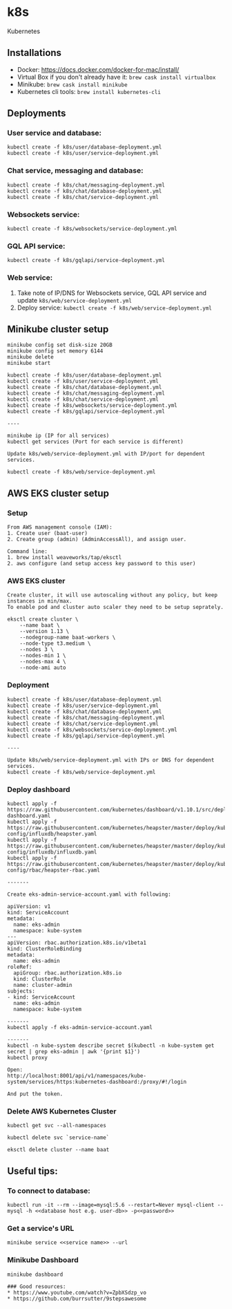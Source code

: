 # k8s
Kubernetes

## Installations
* Docker: https://docs.docker.com/docker-for-mac/install/
* Virtual Box if you don't already have it: `brew cask install virtualbox`
* Minikube: `brew cask install minikube`
* Kubernetes cli tools: `brew install kubernetes-cli`


## Deployments

### User service and database:
```
kubectl create -f k8s/user/database-deployment.yml
kubectl create -f k8s/user/service-deployment.yml
```

### Chat service, messaging and database:
```
kubectl create -f k8s/chat/messaging-deployment.yml
kubectl create -f k8s/chat/database-deployment.yml
kubectl create -f k8s/chat/service-deployment.yml
```

### Websockets service:
```
kubectl create -f k8s/websockets/service-deployment.yml
```

### GQL API service:
```
kubectl create -f k8s/gqlapi/service-deployment.yml
```  

### Web service:
1. Take note of IP/DNS for Websockets service, GQL API service and update `k8s/web/service-deployment.yml`
2. Deploy service: `kubectl create -f k8s/web/service-deployment.yml`  


## Minikube cluster setup

```
minikube config set disk-size 20GB
minikube config set memory 6144
minikube delete
minikube start

kubectl create -f k8s/user/database-deployment.yml
kubectl create -f k8s/user/service-deployment.yml
kubectl create -f k8s/chat/database-deployment.yml
kubectl create -f k8s/chat/messaging-deployment.yml
kubectl create -f k8s/chat/service-deployment.yml
kubectl create -f k8s/websockets/service-deployment.yml
kubectl create -f k8s/gqlapi/service-deployment.yml

----

minikube ip (IP for all services)
kubectl get services (Port for each service is different)

Update k8s/web/service-deployment.yml with IP/port for dependent services.

kubectl create -f k8s/web/service-deployment.yml
```

## AWS EKS cluster setup

### Setup

```
From AWS management console (IAM):
1. Create user (baat-user)
2. Create group (admin) (AdminAccessAll), and assign user.

Command line:
1. brew install weaveworks/tap/eksctl
2. aws configure (and setup access key password to this user)
```

### AWS EKS cluster
```
Create cluster, it will use autoscaling without any policy, but keep instances in min/max.
To enable pod and cluster auto scaler they need to be setup seprately.

eksctl create cluster \
    --name baat \
    --version 1.13 \
    --nodegroup-name baat-workers \
    --node-type t3.medium \
    --nodes 3 \
    --nodes-min 1 \
    --nodes-max 4 \
    --node-ami auto
```

### Deployment

```
kubectl create -f k8s/user/database-deployment.yml
kubectl create -f k8s/user/service-deployment.yml
kubectl create -f k8s/chat/database-deployment.yml
kubectl create -f k8s/chat/messaging-deployment.yml
kubectl create -f k8s/chat/service-deployment.yml
kubectl create -f k8s/websockets/service-deployment.yml
kubectl create -f k8s/gqlapi/service-deployment.yml

----

Update k8s/web/service-deployment.yml with IPs or DNS for dependent services.
kubectl create -f k8s/web/service-deployment.yml
```

### Deploy dashboard
```
kubectl apply -f https://raw.githubusercontent.com/kubernetes/dashboard/v1.10.1/src/deploy/recommended/kubernetes-dashboard.yaml
kubectl apply -f https://raw.githubusercontent.com/kubernetes/heapster/master/deploy/kube-config/influxdb/heapster.yaml
kubectl apply -f https://raw.githubusercontent.com/kubernetes/heapster/master/deploy/kube-config/influxdb/influxdb.yaml
kubectl apply -f https://raw.githubusercontent.com/kubernetes/heapster/master/deploy/kube-config/rbac/heapster-rbac.yaml

-------

Create eks-admin-service-account.yaml with following:

apiVersion: v1
kind: ServiceAccount
metadata:
  name: eks-admin
  namespace: kube-system
---
apiVersion: rbac.authorization.k8s.io/v1beta1
kind: ClusterRoleBinding
metadata:
  name: eks-admin
roleRef:
  apiGroup: rbac.authorization.k8s.io
  kind: ClusterRole
  name: cluster-admin
subjects:
- kind: ServiceAccount
  name: eks-admin
  namespace: kube-system

-------
kubectl apply -f eks-admin-service-account.yaml

-------
kubectl -n kube-system describe secret $(kubectl -n kube-system get secret | grep eks-admin | awk '{print $1}')
kubectl proxy

Open:
http://localhost:8001/api/v1/namespaces/kube-system/services/https:kubernetes-dashboard:/proxy/#!/login

And put the token.
```

### Delete AWS Kubernetes Cluster
```
kubectl get svc --all-namespaces

kubectl delete svc `service-name`

eksctl delete cluster --name baat

```

## Useful tips:

### To connect to database:
```
kubectl run -it --rm --image=mysql:5.6 --restart=Never mysql-client -- mysql -h <<database host e.g. user-db>> -p<<password>>
```

### Get a service's URL
```
minikube service <<service name>> --url
```

### Minikube Dashboard
```
minikube dashboard

### Good resources:
* https://www.youtube.com/watch?v=ZpbXSdzp_vo
* https://github.com/burrsutter/9stepsawesome

